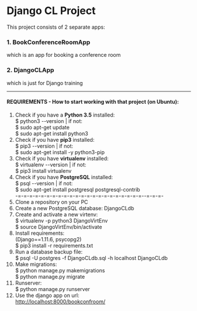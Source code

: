 # Django CL Project

This project consists of 2 separate apps:
### 1. BookConferenceRoomApp
which is an app for booking a conference room

### 2. DjangoCLApp
which is just for Django training

<hr>

#### REQUIREMENTS - How to start working with that project (on Ubuntu):
1. Check if you have a <b>Python 3.5</b> installed:<br/> 
$ python3 --version | if not: <br/>
$ sudo apt-get update <br/>
$ sudo apt-get install python3
2. Check if you have <b>pip3</b> installed: <br/> 
$ pip3 --version | if not: <br/> 
$ sudo apt-get install -y python3-pip
3. Check if you have <b>virtualenv</b> installed: <br/>
$ virtualenv --version | if not: <br/>
$ pip3 install virtualenv
4. Check if you have <b>PostgreSQL</b> installed: <br/>
$ psql --version | if not: <br/>
$ sudo apt-get install postgresql postgresql-contrib
<br/> -=-=-=-=-=-=-=-=-=-=-=-=-=-=-=-=-=-=-=-=-=-=--=-=-=-
5. Clone a repository on your PC
6. Create a new PostgreSQL database: DjangoCLdb
7. Create and activate a new virtenv: <br/>
$ virtualenv -p python3 DjangoVirtEnv <br/>
$ source DjangoVirtEnv/bin/activate
8. Install requirements: <br/>
(Django==1.11.6, psycopg2) <br/>
$ pip3 install -r requirements.txt
9. Run a database backup file: <br/>
$ psql -U postgres -f DjangoCLdb.sql -h localhost DjangoCLdb
10. Make migrations: <br/>
$ python manage.py makemigrations <br/>
$ python manage.py migrate
11. Runserver: <br/>
$ python manage.py runserver
12. Use the django app on url: <br/>
<a href="http://localhost:8000/bookconfroom/">http://localhost:8000/bookconfroom/</a>


